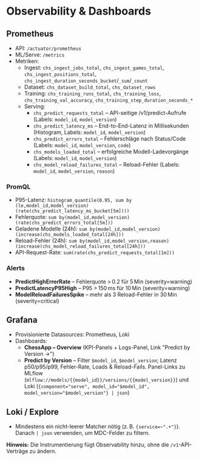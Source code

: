# Observability & Dashboards

## Prometheus
- API: `/actuator/prometheus`
- ML/Serve: `/metrics`
- Metriken:
  - Ingest: `chs_ingest_jobs_total`, `chs_ingest_games_total`, `chs_ingest_positions_total`, `chs_ingest_duration_seconds_bucket`/`_sum`/`_count`
  - Dataset: `chs_dataset_build_total`, `chs_dataset_rows`
  - Training: `chs_training_runs_total`, `chs_training_loss`, `chs_training_val_accuracy`, `chs_training_step_duration_seconds_*`
  - Serving:
    - `chs_predict_requests_total` – API-seitige /v1/predict-Aufrufe (Labels: `model_id`, `model_version`)
    - `chs_predict_latency_ms` – End-to-End-Latenz in Millisekunden (Histogram, Labels: `model_id`, `model_version`)
    - `chs_predict_errors_total` – Fehlerschläge nach Status/Code (Labels: `model_id`, `model_version`, `code`)
    - `chs_models_loaded_total` – erfolgreiche Modell-Ladevorgänge (Labels: `model_id`, `model_version`)
    - `chs_model_reload_failures_total` – Reload-Fehler (Labels: `model_id`, `model_version`, `reason`)

### PromQL
- P95-Latenz: `histogram_quantile(0.95, sum by (le,model_id,model_version)(rate(chs_predict_latency_ms_bucket[5m])))`
- Fehlerquote: `sum by(model_id,model_version)(rate(chs_predict_errors_total[5m]))`
- Geladene Modelle (24h): `sum by(model_id,model_version)(increase(chs_models_loaded_total[24h]))`
- Reload-Fehler (24h): `sum by(model_id,model_version,reason)(increase(chs_model_reload_failures_total[24h]))`
- API-Request-Rate: `sum(rate(chs_predict_requests_total[1m]))`

### Alerts
- **PredictHighErrorRate** – Fehlerquote > 0.2 für 5 Min (severity=warning)
- **PredictLatencyP95High** – P95 > 150 ms für 10 Min (severity=warning)
- **ModelReloadFailuresSpike** – mehr als 3 Reload-Fehler in 30 Min (severity=critical)

## Grafana
- Provisionierte Datasources: Prometheus, Loki
- Dashboards:
  - **ChessApp – Overview** (KPI-Panels + Logs-Panel, Link "Predict by Version →")
  - **Predict by Version** – Filter `$model_id`, `$model_version`; Latenz p50/p95/p99, Fehler-Rate, Loads & Reload-Fails. Panel-Links zu MLflow (`mlflow://models/{{model_id}}/versions/{{model_version}}`) und Loki (`{component="serve", model_id="$model_id", model_version="$model_version"} | json`)

## Loki / Explore
- Mindestens ein nicht-leerer Matcher nötig (z. B. `{service=~".+"}`). Danach `| json` verwenden, um MDC-Felder zu filtern.

**Hinweis:** Die Instrumentierung fügt Observability hinzu, ohne die `/v1`-API-Verträge zu ändern.
